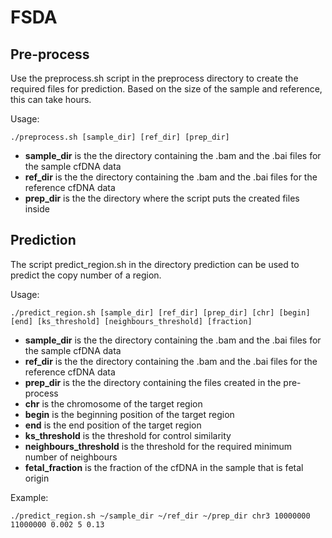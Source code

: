 # FSDA
##

## Pre-process
Use the preprocess.sh script in the preprocess directory to create the required files for prediction. Based on the size of the sample and reference, this can take hours.

Usage:

```
./preprocess.sh [sample_dir] [ref_dir] [prep_dir]
```

* **sample_dir** is the the directory containing the .bam and the .bai files for the sample cfDNA data
* **ref_dir** is the the directory containing the .bam and the .bai files for the reference cfDNA data
* **prep_dir** is the the directory where the script puts the created files inside

## Prediction
The script predict_region.sh in the directory prediction can be used to predict the copy number of a region. 

Usage:

```
./predict_region.sh [sample_dir] [ref_dir] [prep_dir] [chr] [begin] [end] [ks_threshold] [neighbours_threshold] [fraction] 
```

* **sample_dir** is the the directory containing the .bam and the .bai files for the sample cfDNA data
* **ref_dir** is the the directory containing the .bam and the .bai files for the reference cfDNA data
* **prep_dir** is the the directory containing the files created in the pre-process
* **chr** is the chromosome of the target region
* **begin** is the beginning position of the target region
* **end** is the end position of the target region
* **ks_threshold** is the threshold for control similarity
* **neighbours_threshold** is the threshold for the required minimum number of neighbours
* **fetal_fraction** is the fraction of the cfDNA in the sample that is fetal origin

Example:

```
./predict_region.sh ~/sample_dir ~/ref_dir ~/prep_dir chr3 10000000 11000000 0.002 5 0.13
```

